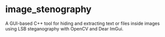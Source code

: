# image_stenography
A GUI-based C++ tool for hiding and extracting text or files inside images using LSB steganography with OpenCV and Dear ImGui.
